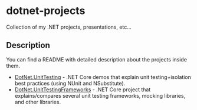 # dotnet-projects
Collection of my .NET projects, presentations, etc...

## Description
You can find a README with detailed description about the projects inside them.
- [DotNet.UnitTesting](https://github.com/MTrajK/dotnet-projects/tree/main/DotNet.UnitTesting) - .NET Core demos that explain unit testing+isolation best practices (using NUnit and NSubstitute).
- [DotNet.UnitTestingFrameworks](https://github.com/MTrajK/dotnet-projects/tree/main/DotNet.UnitTestingFrameworks) - .NET Core project that explains/compares several unit testing frameworks, mocking libraries, and other libraries.
